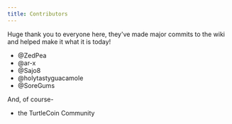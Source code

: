 ```yaml
---
title: Contributors
---
```


Huge thank you to everyone here, they've made major commits to the wiki and helped make it what it is today!

* @ZedPea
* @ar-x
* @Sajo8
* @holytastyguacamole
* @SoreGums

And, of course-

* the TurtleCoin Community
